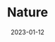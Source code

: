 ---
date: 2023-01-12
featured_image: DSC_0491.JPG
title: Nature
featured: false
private: false
description: Nature
---